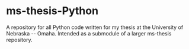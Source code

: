 # ms-thesis-Python
A repository for all Python code written for my thesis at the University of Nebraska -- Omaha. Intended as a submodule of a larger ms-thesis repository.
